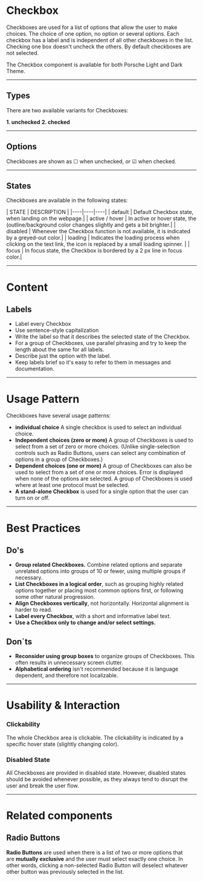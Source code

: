 # Checkbox

Checkboxes are used for a list of options that allow the user to make choices. The choice of one option, no option or several options. Each checkbox has a label and is independent of all other checkboxes in the list. Checking one box doesn't uncheck the others. By default checkboxes are not selected.

The Checkbox component is available for both Porsche Light and Dark Theme. 

---

## Types

There are two available variants for Checkboxes:

**1. unchecked**
**2. checked** 

---

## Options

Checkboxes are shown as ☐ when unchecked, or ☑  when checked.

---

## States

Checkboxes are available in the following states:

| STATE | DESCRIPTION |
|----|----|----|
| default | Default Checkbox state, when landing on the webpage.|
| active / hover | In active or hover state, the (outline/background color changes slightly and gets a bit brighter.|
| disabled | Whenever the Checkbox function is not available, it is indicated by a greyed-out color.|
| loading | Indicates the loading process when clicking on the text link, the icon is replaced by a small loading spinner. |
| focus | In focus state, the Checkbox is bordered by a 2 px line in focus color.|

---

# Content

## Labels

- Label every Checkbox
- Use sentence-style capitalization
- Write the label so that it describes the selected state of the Checkbox.
- For a group of Checkboxes, use parallel phrasing and try to keep the length about the same for all labels.
- Describe just the option with the label. 
- Keep labels brief so it's easy to refer to them in messages and documentation.

---

# Usage Pattern

Checkboxes have several usage patterns:

- **individual choice** A single checkbox is used to select an individual choice.
- **Independent choices (zero or more)** A group of Checkboxes is used to select from a set of zero or more choices. (Unlike single-selection controls such as Radio Buttons, users can select any combination of options in a group of Checkboxes.)
- **Dependent choices (one or more)** A group of Checkboxes can also be used to select from a set of one or more choices.  Error is displayed when none of the options are selected. A group of Checkboxes is used where at least one protocol must be selected. 
- **A stand-alone Checkbox** is used for a single option that the user can turn on or off.

---

# Best Practices

## Do's

- **Group related Checkboxes.** Combine related options and separate unrelated options into groups of 10 or fewer, using multiple groups if necessary.
- **List Checkboxes in a logical order**, such as grouping highly related options together or placing most common options first, or following some other natural progression.
- **Align Checkboxes vertically**, not horizontally. Horizontal alignment is harder to read.
- **Label every Checkbox**, with a short and informative label text.
- **Use a Checkbox only to change and/or select settings.**

## Don´ts

- **Reconsider using group boxes** to organize groups of Checkboxes. This often results in unnecessary screen clutter.
- **Alphabetical ordering** isn't recommended because it is language dependent, and therefore not localizable.

---

# Usability & Interaction

### Clickability

The whole Checkbox area is clickable. The clickability is indicated by a specific hover state (slightly changing color).

### Disabled State

All Checkboxes are provided in disabled state. However, disabled states should be avoided whenever possible, as they always tend to disrupt the user and break the user flow. 

---

# Related components 

## Radio Buttons

**Radio Buttons** are used when there is a list of two or more options that are **mutually exclusive** and the user must select exactly one choice. In other words, clicking a non-selected Radio Button will deselect whatever other button was previously selected in the list.